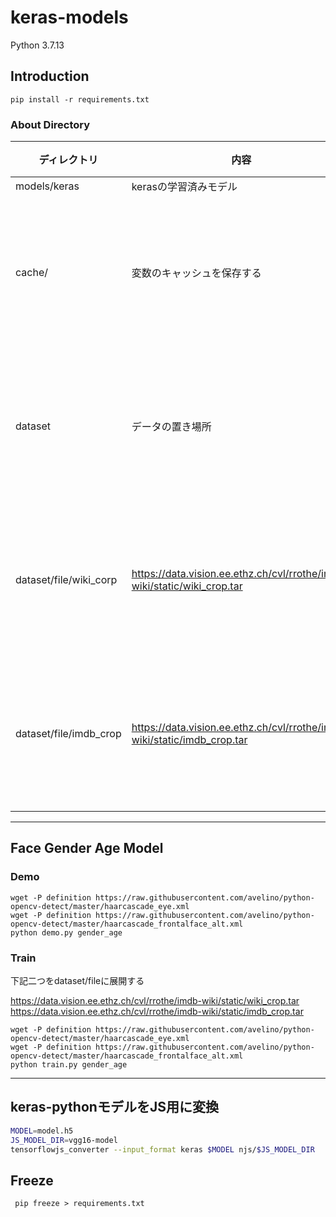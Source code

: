 # keras-models

Python 3.7.13

## Introduction

```shell
pip install -r requirements.txt
```
### About Directory

|ディレクトリ|内容|備考|
|---|----|---|
|models/keras|kerasの学習済みモデル||
|cache/|変数のキャッシュを保存する|中身はプッシュしない|
|dataset|データの置き場所|中身はプッシュしない|
|dataset/file/wiki_corp|https://data.vision.ee.ethz.ch/cvl/rrothe/imdb-wiki/static/wiki_crop.tar|中身はプッシュしない|
|dataset/file/imdb_crop|https://data.vision.ee.ethz.ch/cvl/rrothe/imdb-wiki/static/imdb_crop.tar|中身はプッシュしない|

---


## Face Gender Age Model

### Demo

```shell
wget -P definition https://raw.githubusercontent.com/avelino/python-opencv-detect/master/haarcascade_eye.xml
wget -P definition https://raw.githubusercontent.com/avelino/python-opencv-detect/master/haarcascade_frontalface_alt.xml
python demo.py gender_age
```
### Train

下記二つをdataset/fileに展開する

https://data.vision.ee.ethz.ch/cvl/rrothe/imdb-wiki/static/wiki_crop.tar
https://data.vision.ee.ethz.ch/cvl/rrothe/imdb-wiki/static/imdb_crop.tar

```shell
wget -P definition https://raw.githubusercontent.com/avelino/python-opencv-detect/master/haarcascade_eye.xml
wget -P definition https://raw.githubusercontent.com/avelino/python-opencv-detect/master/haarcascade_frontalface_alt.xml
python train.py gender_age
```
---

## keras-pythonモデルをJS用に変換

```bash
MODEL=model.h5
JS_MODEL_DIR=vgg16-model
tensorflowjs_converter --input_format keras $MODEL njs/$JS_MODEL_DIR
```

## Freeze

` pip freeze > requirements.txt`
